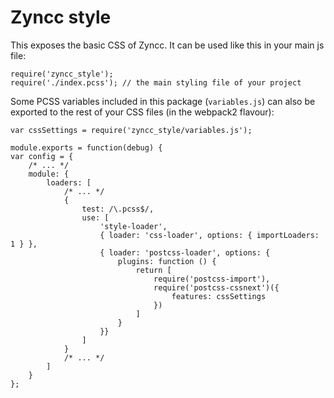 # Zyncc style

This exposes the basic CSS of Zyncc. It can be used like this in your main js file:

    require('zyncc_style');
    require('./index.pcss'); // the main styling file of your project

Some PCSS variables included in this package (`variables.js`) can also be exported to the rest of your CSS files (in the webpack2 flavour):

    var cssSettings = require('zyncc_style/variables.js');
    
    module.exports = function(debug) {
    var config = {
        /* ... */
        module: {
            loaders: [
                /* ... */
                {
                    test: /\.pcss$/,
                    use: [
                        'style-loader',
                        { loader: 'css-loader', options: { importLoaders: 1 } },
                        { loader: 'postcss-loader', options: {
                            plugins: function () {
                                return [
                                    require('postcss-import'),
                                    require('postcss-cssnext')({
                                        features: cssSettings
                                    })
                                ]
                            }
                        }}
                    ]
                }
                /* ... */
            ]
        }
    };
    